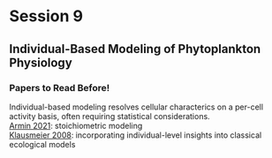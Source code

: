 # Session 9
## Individual-Based Modeling of Phytoplankton Physiology

<div class="panel panel-primary">
  <div class="panel-heading">
    <h3 class="panel-title">Papers to Read Before!</h3>
  </div>
  <div class="panel-body">
      Individual-based modeling resolves cellular characterics on a per-cell activity basis, often requiring statistical considerations.<br>
      <a href="https://2021-phyto-phys.readthedocs.io/en/latest/_static/armin2021.pdf">Armin 2021</a>: stoichiometric modeling<br>
      <a href="https://2021-phyto-phys.readthedocs.io/en/latest/_static/klausmeier2008.pdf">Klausmeier 2008</a>: incorporating individual-level insights into classical ecological models
  </div>
</div>
